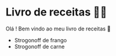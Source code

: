 # Livro de receitas :man_cook:



Olá ! Bem vindo ao meu livro de receitas :wave:

- Strogonoff de frango
- Strogonoff de carne
